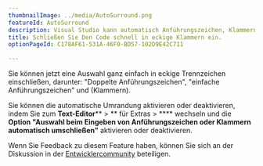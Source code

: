 ```yaml
---
thumbnailImage: ../media/AutoSurround.png
featureId: AutoSurround
description: Visual Studio kann automatisch Anführungszeichen, Klammern und mehr um eine Auswahl herum einfügen.
title: Schließen Sie Den Code schnell in eckige Klammern ein.
optionPageId: C178AF61-531A-46F0-BD57-102D9E42C711

---
```


Sie können jetzt eine Auswahl ganz einfach in eckige Trennzeichen einschließen, darunter: "Doppelte Anführungszeichen", "einfache Anführungszeichen" und (Klammern).

Sie können die automatische Umrandung aktivieren oder deaktivieren, indem Sie zum **Text-Editor**** > ** für Extras > **** wechseln und die **Option "Auswahl beim Eingeben von Anführungszeichen oder Klammern automatisch umschließen"** aktivieren oder deaktivieren.

Wenn Sie Feedback zu diesem Feature haben, können Sie sich an der Diskussion in der [Entwicklercommunity](https://developercommunity.visualstudio.com/t/enable-the-ability-to-surround-a-selection-with-or/641608) beteiligen.

